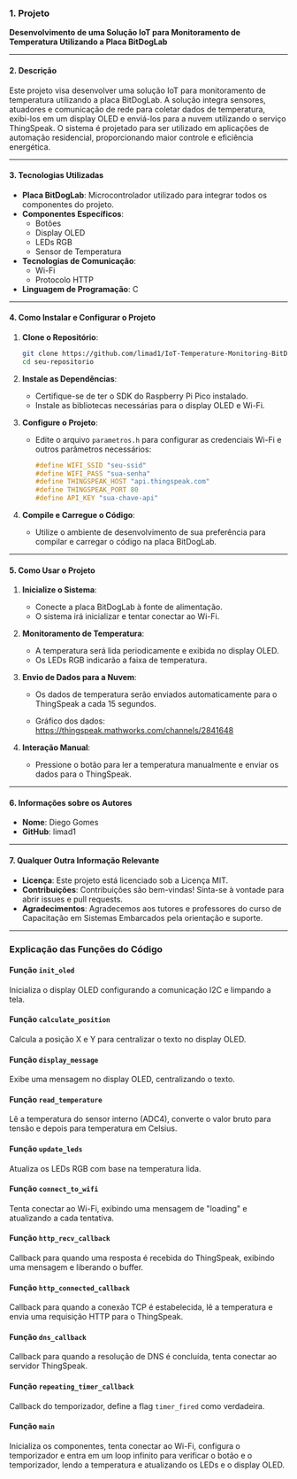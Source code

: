 
### 1. Projeto
**Desenvolvimento de uma Solução IoT para Monitoramento de Temperatura Utilizando a Placa BitDogLab**

---

#### 2. Descrição
Este projeto visa desenvolver uma solução IoT para monitoramento de temperatura utilizando a placa BitDogLab. A solução integra sensores, atuadores e comunicação de rede para coletar dados de temperatura, exibi-los em um display OLED e enviá-los para a nuvem utilizando o serviço ThingSpeak. O sistema é projetado para ser utilizado em aplicações de automação residencial, proporcionando maior controle e eficiência energética.

---

#### 3. Tecnologias Utilizadas
- **Placa BitDogLab**: Microcontrolador utilizado para integrar todos os componentes do projeto.
- **Componentes Específicos**:
  - Botões
  - Display OLED
  - LEDs RGB
  - Sensor de Temperatura
- **Tecnologias de Comunicação**:
  - Wi-Fi
  - Protocolo HTTP
- **Linguagem de Programação**: C

---

#### 4. Como Instalar e Configurar o Projeto
1. **Clone o Repositório**:
   ```bash
   git clone https://github.com/limad1/IoT-Temperature-Monitoring-BitDogLab.git
   cd seu-repositorio
   ```

2. **Instale as Dependências**:
   - Certifique-se de ter o SDK do Raspberry Pi Pico instalado.
   - Instale as bibliotecas necessárias para o display OLED e Wi-Fi.

3. **Configure o Projeto**:
   - Edite o arquivo `parametros.h` para configurar as credenciais Wi-Fi e outros parâmetros necessários:
     ```c
     #define WIFI_SSID "seu-ssid"
     #define WIFI_PASS "sua-senha"
     #define THINGSPEAK_HOST "api.thingspeak.com"
     #define THINGSPEAK_PORT 80
     #define API_KEY "sua-chave-api"
     ```

4. **Compile e Carregue o Código**:
   - Utilize o ambiente de desenvolvimento de sua preferência para compilar e carregar o código na placa BitDogLab.

---

#### 5. Como Usar o Projeto
1. **Inicialize o Sistema**:
   - Conecte a placa BitDogLab à fonte de alimentação.
   - O sistema irá inicializar e tentar conectar ao Wi-Fi.

2. **Monitoramento de Temperatura**:
   - A temperatura será lida periodicamente e exibida no display OLED.
   - Os LEDs RGB indicarão a faixa de temperatura.

3. **Envio de Dados para a Nuvem**:
   - Os dados de temperatura serão enviados automaticamente para o ThingSpeak a cada 15 segundos.

   - Gráfico dos dados:  https://thingspeak.mathworks.com/channels/2841648

4. **Interação Manual**:
   - Pressione o botão para ler a temperatura manualmente e enviar os dados para o ThingSpeak.

---

#### 6. Informações sobre os Autores
- **Nome**: Diego Gomes
- **GitHub**: limad1

---

#### 7. Qualquer Outra Informação Relevante
- **Licença**: Este projeto está licenciado sob a Licença MIT.
- **Contribuições**: Contribuições são bem-vindas! Sinta-se à vontade para abrir issues e pull requests.
- **Agradecimentos**: Agradecemos aos tutores e professores do curso de Capacitação em Sistemas Embarcados pela orientação e suporte.

---

### Explicação das Funções do Código

#### Função `init_oled`
Inicializa o display OLED configurando a comunicação I2C e limpando a tela.

#### Função `calculate_position`
Calcula a posição X e Y para centralizar o texto no display OLED.

#### Função `display_message`
Exibe uma mensagem no display OLED, centralizando o texto.

#### Função `read_temperature`
Lê a temperatura do sensor interno (ADC4), converte o valor bruto para tensão e depois para temperatura em Celsius.

#### Função `update_leds`
Atualiza os LEDs RGB com base na temperatura lida.

#### Função `connect_to_wifi`
Tenta conectar ao Wi-Fi, exibindo uma mensagem de "loading" e atualizando a cada tentativa.

#### Função `http_recv_callback`
Callback para quando uma resposta é recebida do ThingSpeak, exibindo uma mensagem e liberando o buffer.

#### Função `http_connected_callback`
Callback para quando a conexão TCP é estabelecida, lê a temperatura e envia uma requisição HTTP para o ThingSpeak.

#### Função `dns_callback`
Callback para quando a resolução de DNS é concluída, tenta conectar ao servidor ThingSpeak.

#### Função `repeating_timer_callback`
Callback do temporizador, define a flag `timer_fired` como verdadeira.

#### Função `main`
Inicializa os componentes, tenta conectar ao Wi-Fi, configura o temporizador e entra em um loop infinito para verificar o botão e o temporizador, lendo a temperatura e atualizando os LEDs e o display OLED.

